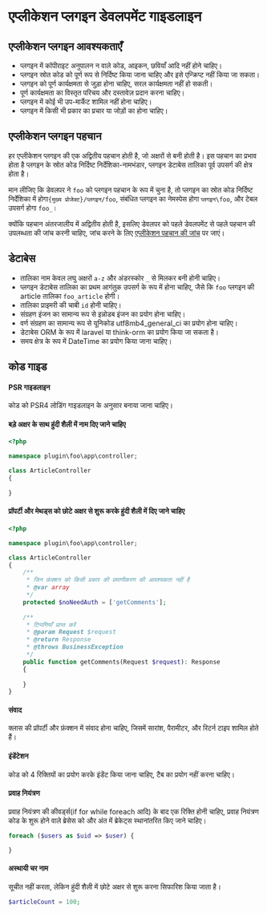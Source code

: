 # एप्लीकेशन प्लगइन डेवलपमेंट गाइडलाइन

## एप्लीकेशन प्लगइन आवश्यकताएँ
* प्लगइन में कॉपीराइट अनुपालन न वाले कोड, आइकन, छवियाँ आदि नहीं होने चाहिए।
* प्लगइन स्रोत कोड को पूर्ण रूप से निर्दिष्ट किया जाना चाहिए और इसे एन्क्रिप्ट नहीं किया जा सकता।
* प्लगइन को पूर्ण कार्यक्षमता से जुड़ा होना चाहिए, सरल कार्यक्षमता नहीं हो सकती।
* पूर्ण कार्यक्षमता का विस्तृत परिचय और दस्तावेज़ प्रदान करना चाहिए।
* प्लगइन में कोई भी उप-मार्केट शामिल नहीं होना चाहिए।
* प्लगइन में किसी भी प्रकार का प्रचार या जोड़ों का होना चाहिए।

## एप्लीकेशन प्लगइन पहचान
हर एप्लीकेशन प्लगइन की एक अद्वितीय पहचान होती है, जो अक्षरों से बनी होती है। इस पहचान का प्रभाव होता है प्लगइन के स्रोत कोड निर्दिष्ट निर्देशिका-नामभंडार, प्लगइन डेटाबेस तालिका पूर्व उपसर्ग की क्षेत्र होता है।

मान लीजिए कि डेवलपर ने `foo` को प्लगइन पहचान के रूप में चुना है, तो प्लगइन का स्रोत कोड निर्दिष्ट निर्देशिका में होगा`{मुख्य प्रोजेक्ट}/प्लगइन/foo`, संबंधित प्लगइन का नेमस्पेस होगा `प्लगइन\foo`, और टेबल उपसर्ग होगा `foo_`।

क्योंकि पहचान अंतरजालीय में अद्वितीय होती है, इसलिए डेवलपर को पहले डेवलपमेंट से पहले पहचान की उपलब्धता की जांच करनी चाहिए, जांच करने के लिए [एप्लीकेशन पहचान की जांच](https://www.workerman.net/app/check) पर जाएं।

## डेटाबेस
* तालिका नाम केवल लघु अक्षरों `a-z` और अंडरस्कोर `_` से मिलकर बनी होनी चाहिए।
* प्लगइन डेटाबेस तालिका का प्रथम आगंतुक उपसर्ग के रूप में होना चाहिए, जैसे कि `foo` प्लगइन की article तालिका `foo_article` होगी।
* तालिका प्राइमरी की चाबी `id` होनी चाहिए।
* संग्रहण इंजन का सामान्य रूप से इन्नोडब इंजन का प्रयोग होना चाहिए।
* वर्ण संग्रहण का सामान्य रूप से यूनिकोड utf8mb4_general_ci का प्रयोग होना चाहिए।
* डेटाबेस ORM के रूप में laravel या think-orm का प्रयोग किया जा सकता है।
* समय क्षेत्र के रूप में DateTime का प्रयोग किया जाना चाहिए।

## कोड गाइड
#### PSR गाइडलाइन
कोड को PSR4 लोडिंग गाइडलाइन के अनुसार बनाया जाना चाहिए।

#### बड़े अक्षर के साथ हुंदी शैली में नाम दिए जाने चाहिए
```php
<?php

namespace plugin\foo\app\controller;

class ArticleController
{
    
}
```

#### प्रॉपर्टी और मेथड्स को छोटे अक्षर से शुरू करके हुंदी शैली में दिए जाने चाहिए
```php
<?php

namespace plugin\foo\app\controller;

class ArticleController
{
    /**
     * जिन फ़ंक्शन को किसी प्रकार की प्रमाणीकरण की आवश्यकता नहीं है
     * @var array
     */
    protected $noNeedAuth = ['getComments'];
    
    /**
     * टिप्पणियाँ प्राप्त करें
     * @param Request $request
     * @return Response
     * @throws BusinessException
     */
    public function getComments(Request $request): Response
    {
        
    }
}
```

#### संवाद
क्लास की प्रॉपर्टी और फ़ंक्शन में संवाद होना चाहिए, जिसमें सारांश, पैरामीटर, और रिटर्न टाइप शामिल होते हैं।

#### इंडेंटेशन
कोड को 4 रिक्तियों का प्रयोग करके इंडेंट किया जाना चाहिए, टैब का प्रयोग नहीं करना चाहिए।   

#### प्रवाह नियंत्रण
प्रवाह नियंत्रण की कीवर्ड्स(if for while foreach आदि) के बाद एक रिक्ति होनी चाहिए, प्रवाह नियंत्रण कोड के शुरू होने वाले ब्रेसेस को और अंत में ब्रेकेट्स स्थानांतरित किए जाने चाहिए।   
```php
foreach ($users as $uid => $user) {

}
```

#### अस्थायी चर नाम
सूचीत नहीं करता, लेकिन हुंदी शैली में छोटे अक्षर से शुरू करना सिफारिश किया जाता है।
```php
$articleCount = 100;
```
